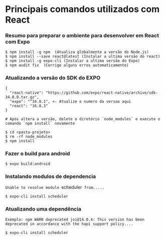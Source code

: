 # Principais comandos utilizados com React
### Resumo para preparar o ambiente para desenvolver em React com Expo
```
$ npm install -g npm  (Atualiza globalmente a versão do Node.js)
$ npm install --save react@latest (Instalar a ultima versão do react)
$ npm install -g expo-cli (Instalar a ultima versão do Expo)
$ npm audit fix  (Corrige alguns erros automaticamente)
```

### Atualizando a versão do SDK do EXPO
```
{
  "react-native": "https://github.com/expo/react-native/archive/sdk-34.0.0.tar.gz",
  "expo": "^34.0.1", <- Atualize o numero da versao aqui
  "react": "16.8.3"
}

# Após altera a versão, delete o diretório `node_modules` e execute o comando `npm install` novamente

$ cd <pasta-projeto>
$ rm -rf node_modules
$ npm install
```

### Fazer o build para android

```
$ expo build:android
```

### Instalando modulos de dependencia
`Unable to resolve module `scheduler` from.....`
```
$ expo-cli install scheduler
```
### Atualizando uma dependência
`Exemplo: npm WARN deprecated joi@14.0.4: This version has been deprecated in accordance with the hapi support policy....`
```
$ expo-cli install scheduler
```
